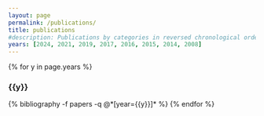 ```yaml
---
layout: page
permalink: /publications/
title: publications
#description: Publications by categories in reversed chronological order.
years: [2024, 2021, 2019, 2017, 2016, 2015, 2014, 2008]
---
```


{% for y in page.years %}
  <h3 class="year">{{y}}</h3>
  {% bibliography -f papers -q @*[year={{y}}]* %}
{% endfor %}
